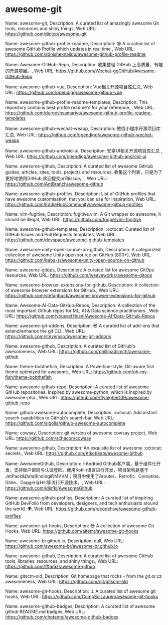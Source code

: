 # awesome-git

Name: awesome-git, 
Description: A curated list of amazingly awesome Git tools, resources and shiny things, 
Web URL: https://github.com/dictcp/awesome-git

Name: awesome-github-profile-readme, 
Description: 😎 A curated list of awesome GitHub Profile which updates in real time , 
Web URL: https://github.com/abhisheknaiidu/awesome-github-profile-readme

Name: Awesome-GitHub-Repo, 
Description: 收集整理 GitHub 上高质量、有趣的开源项目。, 
Web URL: https://github.com/Wechat-ggGitHub/Awesome-GitHub-Repo

Name: awesome-github-vue, 
Description: Vue相关开源项目库汇总, 
Web URL: https://github.com/opendigg/awesome-github-vue

Name: awesome-github-profile-readme-templates, 
Description: This repository contains best profile readme's for your reference. , 
Web URL: https://github.com/durgeshsamariya/awesome-github-profile-readme-templates

Name: awesome-github-wechat-weapp, 
Description: 微信小程序开源项目库汇总, 
Web URL: https://github.com/opendigg/awesome-github-wechat-weapp

Name: awesome-github-android-ui, 
Description: 安卓UI相关开源项目库汇总 , 
Web URL: https://github.com/opendigg/awesome-github-android-ui

Name: awesome-github, 
Description: A curated list of awesome GitHub guides, articles, sites, tools, projects and resources.  收集这个列表，只是为了更好地使用GitHub,欢迎提交pr和issue。, 
Web URL: https://github.com/AntBranch/awesome-github

Name: awesome-github-profiles, 
Description: List of GitHub profiles that have awesome customisation, that you can use for inspiration, 
Web URL: https://github.com/EddieHubCommunity/awesome-github-profiles

Name: vim-fugitive, 
Description: fugitive.vim: A Git wrapper so awesome, it should be illegal, 
Web URL: https://github.com/tpope/vim-fugitive

Name: awesome-github-templates, 
Description: :octocat: Curated list of GitHub Issues and Pull Requests templates, 
Web URL: https://github.com/devspace/awesome-github-templates

Name: awesome-unity-open-source-on-github, 
Description: A categorized collection of awesome Unity open source on GitHub (800+), 
Web URL: https://github.com/baba-s/awesome-unity-open-source-on-github

Name: awesome-gitops, 
Description: A curated list for awesome GitOps resources, 
Web URL: https://github.com/weaveworks/awesome-gitops

Name: awesome-browser-extensions-for-github, 
Description: A collection of awesome browser extensions for GitHub., 
Web URL: https://github.com/stefanbuck/awesome-browser-extensions-for-github

Name: Awesome-AI-Data-GitHub-Repos, 
Description: A collection of the most important Github repos for ML, AI & Data science practitioners , 
Web URL: https://github.com/youssefHosni/Awesome-AI-Data-GitHub-Repos

Name: awesome-git-addons, 
Description: :sunglasses: A curated list of add-ons that extend/enhance the git CLI., 
Web URL: https://github.com/stevemao/awesome-git-addons

Name: awesome-github, 
Description: A curated list of GitHub's awesomeness, 
Web URL: https://github.com/phillipadsmith/awesome-github

Name: theme-bobthefish, 
Description: A Powerline-style, Git-aware fish theme optimized for awesome., 
Web URL: https://github.com/oh-my-fish/theme-bobthefish

Name: awesome-github-repo, 
Description: A curated list of awesome GitHub repositories. Inspired by awesome-python, which is inspired by awesome-php., 
Web URL: https://github.com/flyhigher139/awesome-github-repo

Name: github-awesome-autocomplete, 
Description: :octocat: Add instant search capabilities to GitHub's search bar, 
Web URL: https://github.com/algolia/github-awesome-autocomplete

Name: cowsay, 
Description: git version of awesome cowsay project, 
Web URL: https://github.com/schacon/cowsay

Name: awesome-github, 
Description: An exquisite list of awesome :octocat: secrets., 
Web URL: https://github.com/Kikobeats/awesome-github

Name: AwesomeGithub, 
Description: 🔥Android Github客户端，基于组件化开发，支持账户密码与认证登陆。使用Kotlin语言进行开发，项目架构是基于JetPack&DataBinding的MVVM；项目中使用了Arouter、Retrofit、Coroutine、Glide、Dagger与Hilt等流行开源技术。, 
Web URL: https://github.com/idisfkj/AwesomeGithub

Name: awesome-github-profiles, 
Description: A curated list of inspiring GitHub DevFolio from developers, designers, and tech enthusiasts around the world. 🌍, 
Web URL: https://github.com/recodehive/awesome-github-profiles

Name: awesome-git-hooks, 
Description: 😎 A collection of awesome Git Hooks, 
Web URL: https://github.com/aitemr/awesome-git-hooks

Name: awesome-br.github.io, 
Description: null, 
Web URL: https://github.com/awesome-br/awesome-br.github.io

Name: awesome-github, 
Description: A curated list of awesome GitHub tools, libraries, resources, and shiny things., 
Web URL: https://github.com/fffaraz/awesome-github

Name: gitscm-old, 
Description: Git homepage that rocks - from the git.or.cz awesomeness, 
Web URL: https://github.com/git/gitscm-old

Name: awesome-git-hooks, 
Description: :anchor: A curated list of awesome git hooks, 
Web URL: https://github.com/CompSciLauren/awesome-git-hooks

Name: awesome-github-badges, 
Description: A curated list of awesome github README.md badges, 
Web URL: https://github.com/chetanraj/awesome-github-badges
